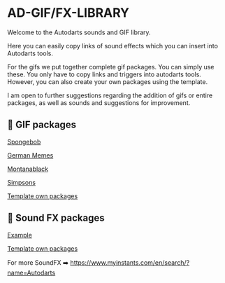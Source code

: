 # AD-GIF/FX-LIBRARY
Welcome to the Autodarts sounds and GIF library. 

Here you can easily copy links of sound effects which you can insert into Autodarts tools. 

For the gifs we put together complete gif packages. You can simply use these. You only have to copy links and triggers into autodarts tools.
However, you can also create your own packages using the template. 

I am open to further suggestions regarding the addition of gifs or entire packages, as well as sounds and suggestions for improvement.

## 📁 GIF packages
[Spongebob](gifs/spongebob/spongebob.md)

[German Memes](gifs/german-memes/german-memes.md)

[Montanablack](gifs/Montanablack/Montanablack.md)

[Simpsons](gifs/simpsons/simpsons.md)

[Template own packages](gifs/template)

## 📁 Sound FX packages
[Example](Sound-FX/example/example.md)

[Template own packages](Sound-FX/template)

For more SoundFX ➡️ https://www.myinstants.com/en/search/?name=Autodarts
